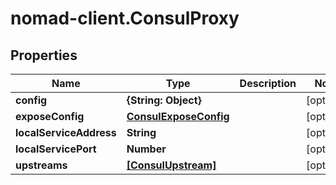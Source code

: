 # nomad-client.ConsulProxy

## Properties

Name | Type | Description | Notes
------------ | ------------- | ------------- | -------------
**config** | **{String: Object}** |  | [optional] 
**exposeConfig** | [**ConsulExposeConfig**](ConsulExposeConfig.md) |  | [optional] 
**localServiceAddress** | **String** |  | [optional] 
**localServicePort** | **Number** |  | [optional] 
**upstreams** | [**[ConsulUpstream]**](ConsulUpstream.md) |  | [optional] 


